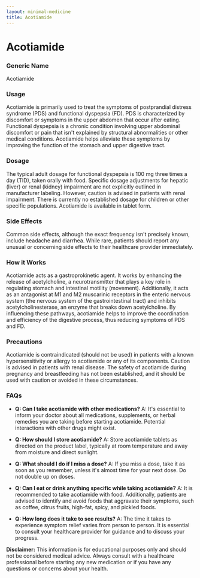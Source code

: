 ```yaml
---
layout: minimal-medicine
title: Acotiamide
---
```


# Acotiamide
### Generic Name
Acotiamide

### Usage
Acotiamide is primarily used to treat the symptoms of postprandial distress syndrome (PDS) and functional dyspepsia (FD).  PDS is characterized by discomfort or symptoms in the upper abdomen that occur after eating. Functional dyspepsia is a chronic condition involving upper abdominal discomfort or pain that isn't explained by structural abnormalities or other medical conditions.  Acotiamide helps alleviate these symptoms by improving the function of the stomach and upper digestive tract.


### Dosage
The typical adult dosage for functional dyspepsia is 100 mg three times a day (TID), taken orally with food.  Specific dosage adjustments for hepatic (liver) or renal (kidney) impairment are not explicitly outlined in manufacturer labeling. However, caution is advised in patients with renal impairment.  There is currently no established dosage for children or other specific populations.  Acotiamide is available in tablet form.


### Side Effects
Common side effects, although the exact frequency isn't precisely known, include headache and diarrhea.  While rare, patients should report any unusual or concerning side effects to their healthcare provider immediately.


### How it Works
Acotiamide acts as a gastroprokinetic agent. It works by enhancing the release of acetylcholine, a neurotransmitter that plays a key role in regulating stomach and intestinal motility (movement).  Additionally, it acts as an antagonist at M1 and M2 muscarinic receptors in the enteric nervous system (the nervous system of the gastrointestinal tract) and inhibits acetylcholinesterase, an enzyme that breaks down acetylcholine. By influencing these pathways, acotiamide helps to improve the coordination and efficiency of the digestive process, thus reducing symptoms of PDS and FD.


### Precautions
Acotiamide is contraindicated (should not be used) in patients with a known hypersensitivity or allergy to acotiamide or any of its components.  Caution is advised in patients with renal disease. The safety of acotiamide during pregnancy and breastfeeding has not been established, and it should be used with caution or avoided in these circumstances.


### FAQs

* **Q: Can I take acotiamide with other medications?** A:  It's essential to inform your doctor about all medications, supplements, or herbal remedies you are taking before starting acotiamide.  Potential interactions with other drugs might exist.

* **Q: How should I store acotiamide?** A: Store acotiamide tablets as directed on the product label, typically at room temperature and away from moisture and direct sunlight.

* **Q: What should I do if I miss a dose?** A: If you miss a dose, take it as soon as you remember, unless it's almost time for your next dose.  Do not double up on doses.

* **Q:  Can I eat or drink anything specific while taking acotiamide?** A:  It is recommended to take acotiamide with food.  Additionally, patients are advised to identify and avoid foods that aggravate their symptoms, such as coffee, citrus fruits, high-fat, spicy, and pickled foods.

* **Q:  How long does it take to see results?** A: The time it takes to experience symptom relief varies from person to person.  It is essential to consult your healthcare provider for guidance and to discuss your progress.


**Disclaimer:**  This information is for educational purposes only and should not be considered medical advice. Always consult with a healthcare professional before starting any new medication or if you have any questions or concerns about your health.
